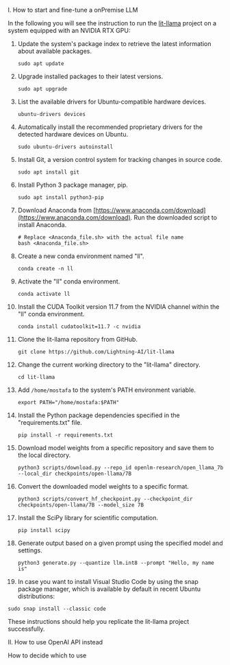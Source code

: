 I. How to start and fine-tune a onPremise LLM 

In the following you will see the instruction to run the [lit-llama](https://github.com/Lightning-AI/lit-llama) project on a system equipped with an NVIDIA RTX GPU:

1. Update the system's package index to retrieve the latest information about available packages.
   ```shell
   sudo apt update
   ```

2. Upgrade installed packages to their latest versions.
   ```shell
   sudo apt upgrade
   ```

3. List the available drivers for Ubuntu-compatible hardware devices.
   ```shell
   ubuntu-drivers devices
   ```

4. Automatically install the recommended proprietary drivers for the detected hardware devices on Ubuntu.
   ```shell
   sudo ubuntu-drivers autoinstall
   ```

5. Install Git, a version control system for tracking changes in source code.
   ```shell
   sudo apt install git
   ```

6. Install Python 3 package manager, pip.
   ```shell
   sudo apt install python3-pip
   ```

7. Download Anaconda from [https://www.anaconda.com/download](https://www.anaconda.com/download). Run the downloaded script to install Anaconda.
   ```shell
   # Replace <Anaconda_file.sh> with the actual file name
   bash <Anaconda_file.sh>
   ```

8. Create a new conda environment named "ll".
   ```shell
   conda create -n ll
   ```

9. Activate the "ll" conda environment.
   ```shell
   conda activate ll
   ```

10. Install the CUDA Toolkit version 11.7 from the NVIDIA channel within the "ll" conda environment.
    ```shell
    conda install cudatoolkit=11.7 -c nvidia
    ```

11. Clone the lit-llama repository from GitHub.
    ```shell
    git clone https://github.com/Lightning-AI/lit-llama
    ```

12. Change the current working directory to the "lit-llama" directory.
    ```shell
    cd lit-llama
    ```

13. Add `/home/mostafa` to the system's PATH environment variable.
    ```shell
    export PATH="/home/mostafa:$PATH"
    ```

14. Install the Python package dependencies specified in the "requirements.txt" file.
    ```shell
    pip install -r requirements.txt
    ```

15. Download model weights from a specific repository and save them to the local directory.
    ```shell
    python3 scripts/download.py --repo_id openlm-research/open_llama_7b --local_dir checkpoints/open-llama/7B
    ```

16. Convert the downloaded model weights to a specific format.
    ```shell
    python3 scripts/convert_hf_checkpoint.py --checkpoint_dir checkpoints/open-llama/7B --model_size 7B
    ```

17. Install the SciPy library for scientific computation.
    ```shell
    pip install scipy
    ```

18. Generate output based on a given prompt using the specified model and settings.
    ```shell
    python3 generate.py --quantize llm.int8 --prompt "Hello, my name is"
    ```
19. In case you want to install Visual Studio Code by using the snap package manager, which is available by default in recent Ubuntu distributions:
```
sudo snap install --classic code
```


These instructions should help you replicate the lit-llama project successfully.


II. How to use OpenAI API instead

How to decide which to use
